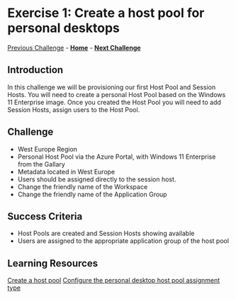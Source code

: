 # Exercise 1: Create a host pool for personal desktops

[Previous Challenge](./00-Pre-Reqs.md) - **[Home](../Readme.md)** - **[Next Challenge](02-multi-session-Hostpools.md)**

## Introduction
In this challenge we will be provisioning our first Host Pool and Session Hosts. You will need to create a personal Host Pool based on the Windows 11 Enterprise image. Once you created the Host Pool you will need to add Session Hosts, assign users to the Host Pool.

## Challenge 
- West Europe Region
- Personal Host Pool via the Azure Portal, with Windows 11 Enterprise from the Gallary
- Metadata located in West Europe
- Users should be assigned directly to the session host.
- Change the friendly name of the Workspace
- Change the friendly name of the Application Group

## Success Criteria
- Host Pools are created and Session Hosts showing available
- Users are assigned to the appropriate application group of the host pool


## Learning Resources
[Create a host pool](https://learn.microsoft.com/en-us/azure/virtual-desktop/create-host-pools-azure-marketplace?tabs=azure-portal)
[Configure the personal desktop host pool assignment type](https://learn.microsoft.com/en-us/azure/virtual-desktop/configure-host-pool-personal-desktop-assignment-type)
